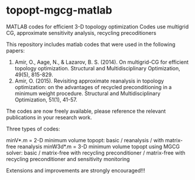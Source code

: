 # topopt-mgcg-matlab
MATLAB codes for efficient 3-D topology optimization
Codes use multigrid CG, approximate sensitivity analysis, recycling precoditioners

This repository includes matlab codes that were used in the following papers:
1) Amir, O., Aage, N., & Lazarov, B. S. (2014). On multigrid-CG for efficient topology optimization. 
Structural and Multidisciplinary Optimization, 49(5), 815-829.
2) Amir, O. (2015). Revisiting approximate reanalysis in topology optimization: 
on the advantages of recycled preconditioning in a minimum weight procedure. 
Structural and Multidisciplinary Optimization, 51(1), 41-57.

The codes are now freely available, please reference the relevant publications in your research work.

Three types of codes:


minV*.m = 2-D minimum volume topopt:
  basic / reanalysis / with matrix-free reanalysis
minW3d*.m = 3-D minimum volume topopt using MGCG solver:
  basic / matrix-free with recycling preconditioner / matrix-free with recycling preconditioner and sensitivity monitoring

Extensions and improvements are strongly encouraged!!!
